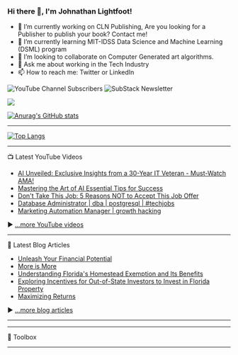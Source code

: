 ### Hi there 👋, I'm Johnathan Lightfoot!

<!--
**Exnav29/Exnav29** is a ✨ _special_ ✨ repository because its `README.md` (this file) appears on your GitHub profile.

Here are some ideas to get you started:

- 🔭 I’m currently working on ...
- 🌱 I’m currently learning ...
- 👯 I’m looking to collaborate on ...
- 🤔 I’m looking for help with ...
- 💬 Ask me about ...
- 📫 How to reach me: ...
- 😄 Pronouns: ...
- ⚡ Fun fact: ...
-->
- 🔭 I’m currently working on CLN Publishing, Are you looking for a Publisher to publish your book? Contact me!
- 🌱 I’m currently learning MIT-IDSS Data Science and Machine Learning (DSML) program
- 👯 I’m looking to collaborate on Computer Generated art algorithms.
- 💬 Ask me about working in the Tech Industry
- 📫 How to reach me: Twitter or LinkedIn

![YouTube Channel Subscribers](https://img.shields.io/youtube/channel/subscribers/UCqgYXRrRiqrssrf53Vj4rvg?style=social)
![SubStack Newsletter](https://img.shields.io/badge/Substack-Follow-orange?style=plastic)

![](https://komarev.com/ghpvc/?username=your-github-Exnav29&style=for-the-badge)

[![Anurag's GitHub stats](https://github-readme-stats.vercel.app/api?username=Exnav29&show_icons=true&theme=algolia)](https://github.com/anuraghazra/github-readme-stats)

---

[![Top Langs](https://github-readme-stats.vercel.app/api/top-langs/?username=exnav29&hide=java,html,css&theme=radical)](https://github.com/anuraghazra/github-readme-stats)

---

📺 Latest YouTube Videos

<!-- YOUTUBE-VIDEOS-LIST:START -->
- [AI Unveiled: Exclusive Insights from a 30-Year IT Veteran - Must-Watch AMA!](https://www.youtube.com/watch?v=yRdCXyI0ZZA)
- [Mastering the Art of AI Essential Tips for Success](https://www.youtube.com/watch?v=XGN4OT2jP2g)
- [Don&#39;t Take This Job: 5 Reasons NOT to Accept This Job Offer](https://www.youtube.com/watch?v=DVPSIlS4Wac)
- [Database Administrator |  dba |  postgresql | #techjobs](https://www.youtube.com/watch?v=ibQ2SlaAHvQ)
- [Marketing Automation Manager | growth hacking](https://www.youtube.com/watch?v=WvUaYhmuxzU)
<!-- YOUTUBE-VIDEOS-LIST:END -->


▶ [...more YouTube videos](https://www.youtube.com/channel/UCw1ImC2Ybtju74ble3ldzmg?sub_confirmation=1)

---

📘 Latest Blog Articles

<!-- BLOG-POST-LIST:START -->
- [Unleash Your Financial Potential](https://floridataxlieninsider.substack.com/p/unleash-your-financial-potential)
- [More is More](https://floridataxlieninsider.substack.com/p/more-is-more)
- [Understanding Florida&#39;s Homestead Exemption and Its Benefits](https://floridataxlieninsider.substack.com/p/understanding-floridas-homestead)
- [Exploring Incentives for Out-of-State Investors to Invest in Florida Property](https://floridataxlieninsider.substack.com/p/exploring-incentives-for-out-of-state)
- [Maximizing Returns](https://floridataxlieninsider.substack.com/p/maximizing-returns)
<!-- BLOG-POST-LIST:END -->

▶ [...more blog articles](https://floridataxlieninsider.substack.com/)

---


---

🧰 Toolbox


---
